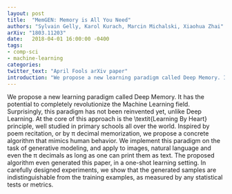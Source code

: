 ```yaml
---
layout: post
title:  "MemGEN: Memory is All You Need"
authors: "Sylvain Gelly, Karol Kurach, Marcin Michalski, Xiaohua Zhai"
arXiv: "1803.11203"
date:   2018-04-01 16:00:00 -0400
tags:
- comp-sci
- machine-learning
categories:
twitter_text: "April Fools arXiv paper"
introduction: "We propose a new learning paradigm called Deep Memory. It has the potential to ..."
---
```


We propose a new learning paradigm called Deep Memory. It has the potential to completely revolutionize the Machine Learning field. Surprisingly, this paradigm has not been reinvented yet, unlike Deep Learning. At the core of this approach is the \textit{Learning By Heart} principle, well studied in primary schools all over the world.
Inspired by poem recitation, or by π decimal memorization, we propose a concrete algorithm that mimics human behavior. We implement this paradigm on the task of generative modeling, and apply to images, natural language and even the π decimals as long as one can print them as text. The proposed algorithm even generated this paper, in a one-shot learning setting. In carefully designed experiments, we show that the generated samples are indistinguishable from the training examples, as measured by any statistical tests or metrics.
